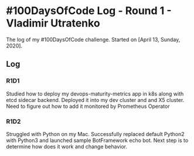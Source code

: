 # #100DaysOfCode Log - Round 1 - Vladimir Utratenko

The log of my #100DaysOfCode challenge. Started on [April 13, Sunday, 2020].

## Log

### R1D1 
Studied how to deploy my devops-maturity-metrics app in k8s along with etcd sidecar backend. Deployed it into my dev cluster and and X5 cluster. Need to figure out how to add it monitored by Prometheus Operator

### R1D2
Struggled with Python on my Mac. Successfully replaced default Python2 with Python3 and launched sample BotFramework echo bot. Next step is to determine how does it work and change behavior.
